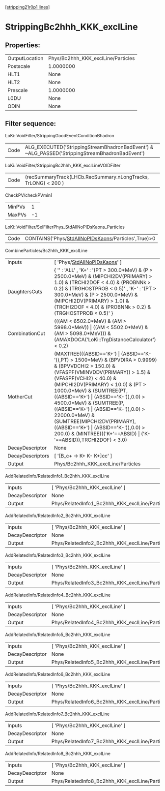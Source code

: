 [[stripping21r0p1 lines]](./stripping21r0p1-index)

# StrippingBc2hhh_KKK_exclLine

## Properties:

|                |                                    |
|----------------|------------------------------------|
| OutputLocation | Phys/Bc2hhh_KKK_exclLine/Particles |
| Postscale      | 1.0000000                          |
| HLT1           | None                               |
| HLT2           | None                               |
| Prescale       | 1.0000000                          |
| L0DU           | None                               |
| ODIN           | None                               |

## Filter sequence:

LoKi::VoidFilter/StrippingGoodEventConditionBhadron

|      |                                                                                                |
|------|------------------------------------------------------------------------------------------------|
| Code | ALG_EXECUTED('StrippingStreamBhadronBadEvent') & ~ALG_PASSED('StrippingStreamBhadronBadEvent') |

LoKi::VoidFilter/StrippingBc2hhh_KKK_exclLineVOIDFilter

|      |                                                                |
|------|----------------------------------------------------------------|
| Code | (recSummaryTrack(LHCb.RecSummary.nLongTracks, TrLONG) \< 200 ) |

CheckPV/checkPVmin1

|        |     |
|--------|-----|
| MinPVs | 1   |
| MaxPVs | -1  |

LoKi::VoidFilter/SelFilterPhys_StdAllNoPIDsKaons_Particles

|      |                                                                                                             |
|------|-------------------------------------------------------------------------------------------------------------|
| Code | CONTAINS('Phys/[StdAllNoPIDsKaons](./stripping21r0p1-commonparticles-stdallnopidskaons)/Particles',True)\>0 |

CombineParticles/Bc2hhh_KKK_exclLine

|                  |                                                                                                                                                                                                                                                                                                                                                                                                                                                                                                                   |
|------------------|-------------------------------------------------------------------------------------------------------------------------------------------------------------------------------------------------------------------------------------------------------------------------------------------------------------------------------------------------------------------------------------------------------------------------------------------------------------------------------------------------------------------|
| Inputs           | [ 'Phys/[StdAllNoPIDsKaons](./stripping21r0p1-commonparticles-stdallnopidskaons)' ]                                                                                                                                                                                                                                                                                                                                                                                                                             |
| DaughtersCuts    | { '' : 'ALL' , 'K+' : '(PT \> 300.0\*MeV) & (P \> 2500.0\*MeV) & (MIPCHI2DV(PRIMARY) \> 1.0) & (TRCHI2DOF \< 4.0) & (PROBNNk \> 0.2) & (TRGHOSTPROB \< 0.5)' , 'K-' : '(PT \> 300.0\*MeV) & (P \> 2500.0\*MeV) & (MIPCHI2DV(PRIMARY) \> 1.0) & (TRCHI2DOF \< 4.0) & (PROBNNk \> 0.2) & (TRGHOSTPROB \< 0.5)' }                                                                                                                                                                                                    |
| CombinationCut   | (((AM \< 6502.0\*MeV) & (AM \> 5998.0\*MeV)) \| ((AM \< 5502.0\*MeV) & (AM \> 5098.0\*MeV))) & (AMAXDOCA('LoKi::TrgDistanceCalculator') \< 0.2)                                                                                                                                                                                                                                                                                                                                                                   |
| MotherCut        | (MAXTREE(((ABSID=='K+') \| (ABSID=='K-')),PT) \> 1500\*MeV) & (BPVDIRA \> 0.9999) & (BPVVDCHI2 \> 150.0) & (VFASPF(VMINVDDV(PRIMARY)) \> 1.5) & (VFASPF(VCHI2) \< 40.0) & (MIPCHI2DV(PRIMARY) \< 10.0) & (PT \> 1000.0\*MeV) & (SUMTREE(PT,((ABSID=='K+') \| (ABSID=='K-')),0.0) \> 4500.0\*MeV) & (SUMTREE(P,((ABSID=='K+') \| (ABSID=='K-')),0.0) \> 22000.0\*MeV) & (SUMTREE(MIPCHI2DV(PRIMARY),((ABSID=='K+') \| (ABSID=='K-')),0.0) \> 200.0) & (MINTREE((('K+'==ABSID) \| ('K-'==ABSID)),TRCHI2DOF) \< 3.0) |
| DecayDescriptor  | None                                                                                                                                                                                                                                                                                                                                                                                                                                                                                                              |
| DecayDescriptors | [ '[B_c+ -\> K+ K- K+]cc' ]                                                                                                                                                                                                                                                                                                                                                                                                                                                                                   |
| Output           | Phys/Bc2hhh_KKK_exclLine/Particles                                                                                                                                                                                                                                                                                                                                                                                                                                                                                |

AddRelatedInfo/RelatedInfo1_Bc2hhh_KKK_exclLine

|                 |                                                 |
|-----------------|-------------------------------------------------|
| Inputs          | [ 'Phys/Bc2hhh_KKK_exclLine' ]                |
| DecayDescriptor | None                                            |
| Output          | Phys/RelatedInfo1_Bc2hhh_KKK_exclLine/Particles |

AddRelatedInfo/RelatedInfo2_Bc2hhh_KKK_exclLine

|                 |                                                 |
|-----------------|-------------------------------------------------|
| Inputs          | [ 'Phys/Bc2hhh_KKK_exclLine' ]                |
| DecayDescriptor | None                                            |
| Output          | Phys/RelatedInfo2_Bc2hhh_KKK_exclLine/Particles |

AddRelatedInfo/RelatedInfo3_Bc2hhh_KKK_exclLine

|                 |                                                 |
|-----------------|-------------------------------------------------|
| Inputs          | [ 'Phys/Bc2hhh_KKK_exclLine' ]                |
| DecayDescriptor | None                                            |
| Output          | Phys/RelatedInfo3_Bc2hhh_KKK_exclLine/Particles |

AddRelatedInfo/RelatedInfo4_Bc2hhh_KKK_exclLine

|                 |                                                 |
|-----------------|-------------------------------------------------|
| Inputs          | [ 'Phys/Bc2hhh_KKK_exclLine' ]                |
| DecayDescriptor | None                                            |
| Output          | Phys/RelatedInfo4_Bc2hhh_KKK_exclLine/Particles |

AddRelatedInfo/RelatedInfo5_Bc2hhh_KKK_exclLine

|                 |                                                 |
|-----------------|-------------------------------------------------|
| Inputs          | [ 'Phys/Bc2hhh_KKK_exclLine' ]                |
| DecayDescriptor | None                                            |
| Output          | Phys/RelatedInfo5_Bc2hhh_KKK_exclLine/Particles |

AddRelatedInfo/RelatedInfo6_Bc2hhh_KKK_exclLine

|                 |                                                 |
|-----------------|-------------------------------------------------|
| Inputs          | [ 'Phys/Bc2hhh_KKK_exclLine' ]                |
| DecayDescriptor | None                                            |
| Output          | Phys/RelatedInfo6_Bc2hhh_KKK_exclLine/Particles |

AddRelatedInfo/RelatedInfo7_Bc2hhh_KKK_exclLine

|                 |                                                 |
|-----------------|-------------------------------------------------|
| Inputs          | [ 'Phys/Bc2hhh_KKK_exclLine' ]                |
| DecayDescriptor | None                                            |
| Output          | Phys/RelatedInfo7_Bc2hhh_KKK_exclLine/Particles |

AddRelatedInfo/RelatedInfo8_Bc2hhh_KKK_exclLine

|                 |                                                 |
|-----------------|-------------------------------------------------|
| Inputs          | [ 'Phys/Bc2hhh_KKK_exclLine' ]                |
| DecayDescriptor | None                                            |
| Output          | Phys/RelatedInfo8_Bc2hhh_KKK_exclLine/Particles |
